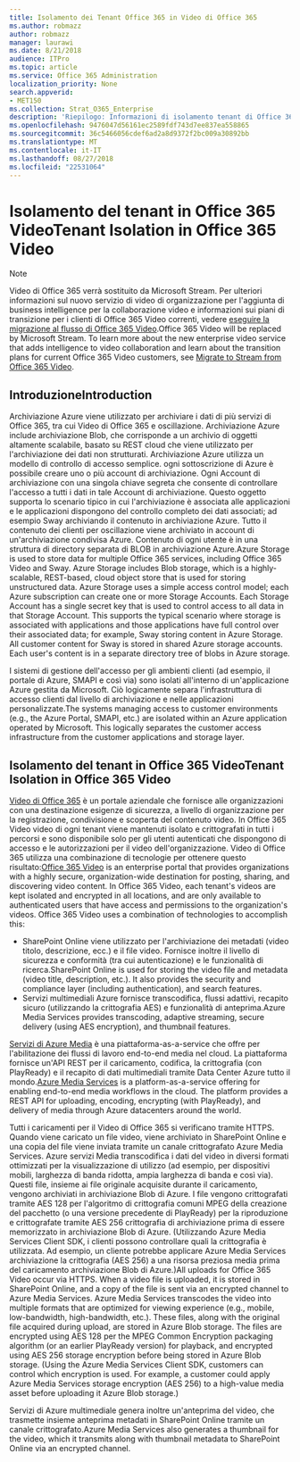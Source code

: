 ```yaml
---
title: Isolamento dei Tenant Office 365 in Video di Office 365
ms.author: robmazz
author: robmazz
manager: laurawi
ms.date: 8/21/2018
audience: ITPro
ms.topic: article
ms.service: Office 365 Administration
localization_priority: None
search.appverid:
- MET150
ms.collection: Strat_O365_Enterprise
description: 'Riepilogo: Informazioni di isolamento tenant di Office 365 Video.'
ms.openlocfilehash: 9476047d56161ec2589fdf743d7ee837ea558865
ms.sourcegitcommit: 36c5466056cdef6ad2a8d9372f2bc009a30892bb
ms.translationtype: MT
ms.contentlocale: it-IT
ms.lasthandoff: 08/27/2018
ms.locfileid: "22531064"
---
```

# <a name="tenant-isolation-in-office-365-video"></a><span data-ttu-id="6947d-103">Isolamento del tenant in Office 365 Video</span><span class="sxs-lookup"><span data-stu-id="6947d-103">Tenant Isolation in Office 365 Video</span></span>

> [!NOTE]
> <span data-ttu-id="6947d-p101">Video di Office 365 verrà sostituito da Microsoft Stream. Per ulteriori informazioni sul nuovo servizio di video di organizzazione per l'aggiunta di business intelligence per la collaborazione video e informazioni sui piani di transizione per i clienti di Office 365 Video correnti, vedere [eseguire la migrazione al flusso di Office 365 Video](https://docs.microsoft.com/stream/).</span><span class="sxs-lookup"><span data-stu-id="6947d-p101">Office 365 Video will be replaced by Microsoft Stream. To learn more about the new enterprise video service that adds intelligence to video collaboration and learn about the transition plans for current Office 365 Video customers, see [Migrate to Stream from Office 365 Video](https://docs.microsoft.com/stream/).</span></span>

## <a name="introduction"></a><span data-ttu-id="6947d-106">Introduzione</span><span class="sxs-lookup"><span data-stu-id="6947d-106">Introduction</span></span>
<span data-ttu-id="6947d-p102">Archiviazione Azure viene utilizzato per archiviare i dati di più servizi di Office 365, tra cui Video di Office 365 e oscillazione. Archiviazione Azure include archiviazione Blob, che corrisponde a un archivio di oggetti altamente scalabile, basato su REST cloud che viene utilizzato per l'archiviazione dei dati non strutturati. Archiviazione Azure utilizza un modello di controllo di accesso semplice. ogni sottoscrizione di Azure è possibile creare uno o più account di archiviazione. Ogni Account di archiviazione con una singola chiave segreta che consente di controllare l'accesso a tutti i dati in tale Account di archiviazione. Questo oggetto supporta lo scenario tipico in cui l'archiviazione è associata alle applicazioni e le applicazioni dispongono del controllo completo dei dati associati; ad esempio Sway archiviando il contenuto in archiviazione Azure. Tutto il contenuto dei clienti per oscillazione viene archiviato in account di un'archiviazione condivisa Azure. Contenuto di ogni utente è in una struttura di directory separata di BLOB in archiviazione Azure.</span><span class="sxs-lookup"><span data-stu-id="6947d-p102">Azure Storage is used to store data for multiple Office 365 services, including Office 365 Video and Sway. Azure Storage includes Blob storage, which is a highly-scalable, REST-based, cloud object store that is used for storing unstructured data. Azure Storage uses a simple access control model; each Azure subscription can create one or more Storage Accounts. Each Storage Account has a single secret key that is used to control access to all data in that Storage Account. This supports the typical scenario where storage is associated with applications and those applications have full control over their associated data; for example, Sway storing content in Azure Storage. All customer content for Sway is stored in shared Azure storage accounts. Each user's content is in a separate directory tree of blobs in Azure storage.</span></span>

<span data-ttu-id="6947d-p103">I sistemi di gestione dell'accesso per gli ambienti clienti (ad esempio, il portale di Azure, SMAPI e così via) sono isolati all'interno di un'applicazione Azure gestita da Microsoft. Ciò logicamente separa l'infrastruttura di accesso clienti dal livello di archiviazione e nelle applicazioni personalizzate.</span><span class="sxs-lookup"><span data-stu-id="6947d-p103">The systems managing access to customer environments (e.g., the Azure Portal, SMAPI, etc.) are isolated within an Azure application operated by Microsoft. This logically separates the customer access infrastructure from the customer applications and storage layer.</span></span>

## <a name="tenant-isolation-in-office-365-video"></a><span data-ttu-id="6947d-116">Isolamento del tenant in Office 365 Video</span><span class="sxs-lookup"><span data-stu-id="6947d-116">Tenant Isolation in Office 365 Video</span></span>
<span data-ttu-id="6947d-p104">[Video di Office 365](https://support.office.com/article/Meet-Office-365-Video-ca1cc1a9-a615-46e1-b6a3-40dbd99939a6) è un portale aziendale che fornisce alle organizzazioni con una destinazione esigenze di sicurezza, a livello di organizzazione per la registrazione, condivisione e scoperta del contenuto video. In Office 365 Video video di ogni tenant viene mantenuti isolato e crittografati in tutti i percorsi e sono disponibile solo per gli utenti autenticati che dispongono di accesso e le autorizzazioni per il video dell'organizzazione. Video di Office 365 utilizza una combinazione di tecnologie per ottenere questo risultato:</span><span class="sxs-lookup"><span data-stu-id="6947d-p104">[Office 365 Video](https://support.office.com/article/Meet-Office-365-Video-ca1cc1a9-a615-46e1-b6a3-40dbd99939a6) is an enterprise portal that provides organizations with a highly secure, organization-wide destination for posting, sharing, and discovering video content. In Office 365 Video, each tenant's videos are kept isolated and encrypted in all locations, and are only available to authenticated users that have access and permissions to the organization's videos. Office 365 Video uses a combination of technologies to accomplish this:</span></span>
- <span data-ttu-id="6947d-p105">SharePoint Online viene utilizzato per l'archiviazione dei metadati (video titolo, descrizione, ecc.) e il file video. Fornisce inoltre il livello di sicurezza e conformità (tra cui autenticazione) e le funzionalità di ricerca.</span><span class="sxs-lookup"><span data-stu-id="6947d-p105">SharePoint Online is used for storing the video file and metadata (video title, description, etc.). It also provides the security and compliance layer (including authentication), and search features.</span></span>
- <span data-ttu-id="6947d-122">Servizi multimediali Azure fornisce transcodifica, flussi adattivi, recapito sicuro (utilizzando la crittografia AES) e funzionalità di anteprima.</span><span class="sxs-lookup"><span data-stu-id="6947d-122">Azure Media Services provides transcoding, adaptive streaming, secure delivery (using AES encryption), and thumbnail features.</span></span>

<span data-ttu-id="6947d-p106">[Servizi di Azure Media](https://azure.microsoft.com/services/media-services/) è una piattaforma-as-a-service che offre per l'abilitazione dei flussi di lavoro end-to-end media nel cloud. La piattaforma fornisce un'API REST per il caricamento, codifica, la crittografia (con PlayReady) e il recapito di dati multimediali tramite Data Center Azure tutto il mondo.</span><span class="sxs-lookup"><span data-stu-id="6947d-p106">[Azure Media Services](https://azure.microsoft.com/services/media-services/) is a platform-as-a-service offering for enabling end-to-end media workflows in the cloud. The platform provides a REST API for uploading, encoding, encrypting (with PlayReady), and delivery of media through Azure datacenters around the world.</span></span>

<span data-ttu-id="6947d-p107">Tutti i caricamenti per il Video di Office 365 si verificano tramite HTTPS. Quando viene caricato un file video, viene archiviato in SharePoint Online e una copia del file viene inviata tramite un canale crittografato Azure Media Services. Azure servizi Media transcodifica i dati del video in diversi formati ottimizzati per la visualizzazione di utilizzo (ad esempio, per dispositivi mobili, larghezza di banda ridotta, ampia larghezza di banda e così via). Questi file, insieme ai file originale acquisite durante il caricamento, vengono archiviati in archiviazione Blob di Azure. I file vengono crittografati tramite AES 128 per l'algoritmo di crittografia comuni MPEG della creazione del pacchetto (o una versione precedente di PlayReady) per la riproduzione e crittografate tramite AES 256 crittografia di archiviazione prima di essere memorizzato in archiviazione Blob di Azure. (Utilizzando Azure Media Services Client SDK, i clienti possono controllare quali la crittografia è utilizzata. Ad esempio, un cliente potrebbe applicare Azure Media Services archiviazione la crittografia (AES 256) a una risorsa preziosa media prima del caricamento archiviazione Blob di Azure.)</span><span class="sxs-lookup"><span data-stu-id="6947d-p107">All uploads for Office 365 Video occur via HTTPS. When a video file is uploaded, it is stored in SharePoint Online, and a copy of the file is sent via an encrypted channel to Azure Media Services. Azure Media Services transcodes the video into multiple formats that are optimized for viewing experience (e.g., mobile, low-bandwidth, high-bandwidth, etc.). These files, along with the original file acquired during upload, are stored in Azure Blob storage. The files are encrypted using AES 128 per the MPEG Common Encryption packaging algorithm (or an earlier PlayReady version) for playback, and encrypted using AES 256 storage encryption before being stored in Azure Blob storage. (Using the Azure Media Services Client SDK, customers can control which encryption is used. For example, a customer could apply Azure Media Services storage encryption (AES 256) to a high-value media asset before uploading it Azure Blob storage.)</span></span>

<span data-ttu-id="6947d-132">Servizi di Azure multimediale genera inoltre un'anteprima del video, che trasmette insieme anteprima metadati in SharePoint Online tramite un canale crittografato.</span><span class="sxs-lookup"><span data-stu-id="6947d-132">Azure Media Services also generates a thumbnail for the video, which it transmits along with thumbnail metadata to SharePoint Online via an encrypted channel.</span></span>

